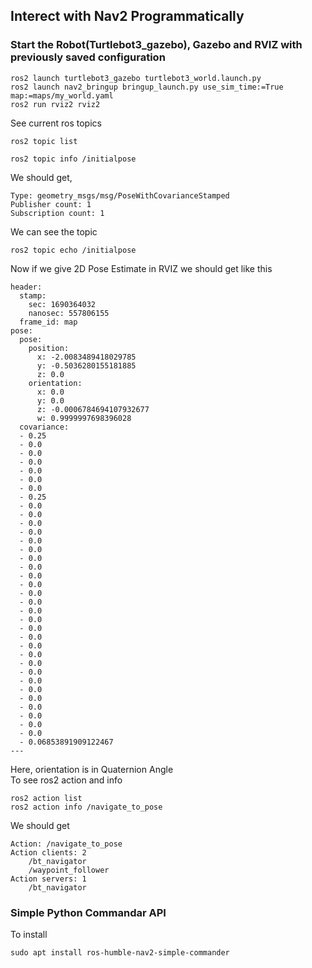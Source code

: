 ## Interect with Nav2 Programmatically
### Start the Robot(Turtlebot3_gazebo), Gazebo and RVIZ with previously saved configuration
```
ros2 launch turtlebot3_gazebo turtlebot3_world.launch.py
ros2 launch nav2_bringup bringup_launch.py use_sim_time:=True map:=maps/my_world.yaml
ros2 run rviz2 rviz2
```
See current ros topics
```
ros2 topic list
```
```
ros2 topic info /initialpose
```
We should get,
```
Type: geometry_msgs/msg/PoseWithCovarianceStamped
Publisher count: 1
Subscription count: 1
```
We can see the topic
```
ros2 topic echo /initialpose
```
Now if we give 2D Pose Estimate in RVIZ we should get like this
```
header:
  stamp:
    sec: 1690364032
    nanosec: 557806155
  frame_id: map
pose:
  pose:
    position:
      x: -2.0083489418029785
      y: -0.5036280155181885
      z: 0.0
    orientation:
      x: 0.0
      y: 0.0
      z: -0.0006784694107932677
      w: 0.9999997698396028
  covariance:
  - 0.25
  - 0.0
  - 0.0
  - 0.0
  - 0.0
  - 0.0
  - 0.0
  - 0.25
  - 0.0
  - 0.0
  - 0.0
  - 0.0
  - 0.0
  - 0.0
  - 0.0
  - 0.0
  - 0.0
  - 0.0
  - 0.0
  - 0.0
  - 0.0
  - 0.0
  - 0.0
  - 0.0
  - 0.0
  - 0.0
  - 0.0
  - 0.0
  - 0.0
  - 0.0
  - 0.0
  - 0.0
  - 0.0
  - 0.0
  - 0.0
  - 0.06853891909122467
---
```
Here, orientation is in Quaternion Angle</br>
To see ros2 action and info
```
ros2 action list
ros2 action info /navigate_to_pose
```
We should get
```
Action: /navigate_to_pose
Action clients: 2
    /bt_navigator
    /waypoint_follower
Action servers: 1
    /bt_navigator
```
### Simple Python Commandar API
To install
```
sudo apt install ros-humble-nav2-simple-commander
```




